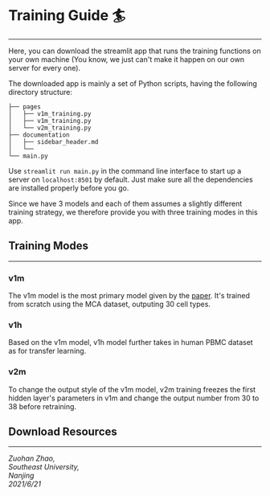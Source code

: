 # Training Guide :surfer:

---

Here, you can download the streamlit app that runs the training functions on your own machine 
(You know, we just can't make it happen on our own server for every one).

The downloaded app is mainly a set of Python scripts, having the following directory structure:

```
├── pages
│   ├── v1m_training.py
│   ├── v1m_training.py
│   └── v2m_training.py
├── documentation
│   ├── sidebar_header.md
│   └── 
└── main.py
```

Use `streamlit run main.py` in the command line interface to start up a server on `localhost:8501` by default. 
Just make sure all the dependencies are installed properly before you go.

Since we have 3 models and each of them assumes a slightly different training strategy, we therefore
provide you with three training modes in this app.

## Training Modes

---

### v1m
The v1m model is the most primary model given by the [paper](https://dx.doi.org/10.1093%2Fnar%2Fgkz116). It's trained
from scratch using the MCA dataset, outputing 30 cell types.

### v1h
Based on the v1m model, v1h model further takes in human PBMC dataset as for transfer learning.

### v2m
To change the output style of the v1m model, v2m training freezes the first hidden layer's parameters in v1m
and change the output number from 30 to 38 before retraining.

## Download Resources

---

_Zuohan Zhao,  
Southeast University,  
Nanjing  
2021/6/21_